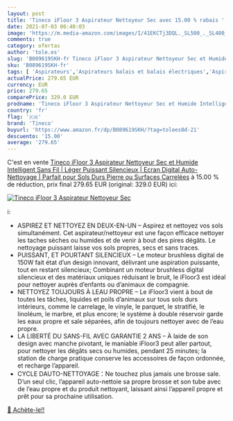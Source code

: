 ```yaml
---
layout: post
title: 'Tineco iFloor 3 Aspirateur Nettoyeur Sec avec 15.00 % rabais '
date: 2021-07-03 06:40:03
image: 'https://m.media-amazon.com/images/I/41EKCTj3DQL._SL500_._SL400_.jpg'
comments: true
category: ofertas
author: 'tole.es'
slug: 'B089619SKH-fr Tineco iFloor 3 Aspirateur Nettoyeur Sec et Humide...'
sku: 'B089619SKH-fr'
tags: [ 'Aspirateurs','Aspirateurs balais et balais électriques','Aspirateurs, entretien des sols et nettoyeurs de vitres','Cuisine et Maison','tineco', ]
actualPrice: 279.65 EUR
currency: EUR
price: 279.65
comparePrice: 329.0 EUR
prodname: 'Tineco iFloor 3 Aspirateur Nettoyeur Sec et Humide Intelligent Sans Fil | Léger  Puissant  Silencieux | Ecran Digital  Auto-Nettoyage | Parfait pour Sols Durs  Pierre  ou Surfaces Carrelées'
country: 'fr'
flag: '🇫🇷'
brand: 'Tineco'
buyurl: 'https://www.amazon.fr/dp/B089619SKH/?tag=tolees0d-21'
descuento: '15.00'
average: '279.65'
---
```


C'est en vente [Tineco iFloor 3 Aspirateur Nettoyeur Sec et Humide Intelligent Sans Fil | Léger  Puissant  Silencieux | Ecran Digital  Auto-Nettoyage | Parfait pour Sols Durs  Pierre  ou Surfaces Carrelées](https://www.amazon.fr/dp/B089619SKH/?tag=tolees0d-21)  à  15.00 % de réduction, prix final  279.65 EUR (original: 329.0 EUR) ici:

[![Tineco iFloor 3 Aspirateur Nettoyeur Sec](https://m.media-amazon.com/images/I/41EKCTj3DQL._SL500_._SL400_.jpg)](https://www.amazon.fr/dp/B089619SKH/?tag=tolees0d-21)

ℹ️:

- ASPIREZ ET NETTOYEZ EN DEUX-EN-UN – Aspirez et nettoyez vos sols simultanément. Cet aspirateur/nettoyeur est une façon efficace nettoyer les taches sèches ou humides et de venir à bout des pires dégâts. Le nettoyage puissant laisse vos sols propres, secs et sans traces.
- PUISSANT, ET POURTANT SILENCIEUX – Le moteur brushless digital de 150W fait état d’un design innovant, délivrant une aspiration puissante, tout en restant silencieux; Combinant un moteur brushless digital silencieux et des matériaux uniques réduisant le bruit, le iFloor3 est idéal pour nettoyer auprès d’enfants ou d’animaux de compagnie.
- NETTOYEZ TOUJOURS À LEAU PROPRE – Le iFloor3 vient à bout de toutes les tâches, liquides et poils d’animaux sur tous sols durs intérieurs, comme le carrelage, le vinyle, le parquet, le stratifié, le linoléum, le marbre, et plus encore; le système à double réservoir garde les eaux propre et sale séparées, afin de toujours nettoyer avec de l’eau propre.
- LA LIBERTÉ DU SANS-FIL AVEC GARANTIE 2 ANS – À laide de son design avec manche pivotant, le maniable iFloor3 peut aller partout, pour nettoyer les dégâts secs ou humides, pendant 25 minutes; la station de charge pratique conserve les accessoires de façon ordonnée, et recharge l’appareil.
- CYCLE DAUTO-NETTOYAGE：Ne touchez plus jamais une brosse sale. D’un seul clic, l’appareil auto-nettoie sa propre brosse et son tube avec de l’eau propre et du produit nettoyant, laissant ainsi l’appareil propre et prêt pour sa prochaine utilisation.

[🛒 Achète-le!!](https://www.amazon.fr/dp/B089619SKH/?tag=tolees0d-21)
